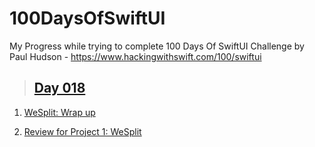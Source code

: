 # 100DaysOfSwiftUI

My Progress while trying to complete 100 Days Of SwiftUI Challenge by Paul Hudson - https://www.hackingwithswift.com/100/swiftui

> ## [Day 018](https://www.hackingwithswift.com/100/swiftui/18 "Day 018")

1. [WeSplit: Wrap up](https://www.hackingwithswift.com/books/ios-swiftui/wesplit-wrap-up "WeSplit: Wrap up")

2. [Review for Project 1: WeSplit](https://www.hackingwithswift.com/review/ios-swiftui/wesplit "Review for Project 1: WeSplit")
